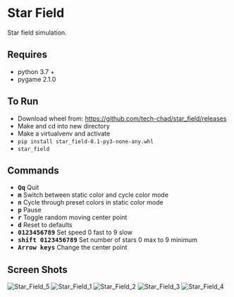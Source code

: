 # Star Field
Star field simulation.

## Requires
- python 3.7 +
- pygame 2.1.0

## To Run
- Download wheel from: https://github.com/tech-chad/star_field/releases
- Make and cd into new directory
- Make a virtualvenv and activate
- ```pip install star_field-0.1-py3-none-any.whl```
- ```star_field```

## Commands
- **<kbd>Q</kbd><kbd>q</kbd>** Quit
- **<kbd>m</kbd>** Switch between static color and cycle color mode
- **<kbd>n</kbd>** Cycle through preset colors in static color mode
- **<kbd>p</kbd>** Pause
 - **<kbd>r</kbd>** Toggle random moving center point
- **<kbd>d</kbd>** Reset to defaults
- **<kbd>0123456789</kbd>** Set speed 0 fast to 9 slow
- **<kbd>shift 0123456789</kbd>** Set number of stars 0 max to 9 minimum
- **<kbd>Arrow keys</kbd>** Change the center point

## Screen Shots

![Star_Field_5](https://i.fluffy.cc/kHJ4zRH9htFtzF63cZ9WBsXPGqPG9ZL8.png)
![Star_Field_1](https://i.fluffy.cc/K8z6FHlrPGLHr8vDllJdT1hRqs19qXc7.png)
![Star_Field_2](https://i.fluffy.cc/XbqVPPqgWSX9QtwK6GzdsvTTfszQpLfT.png)
![Star_Field_3](https://i.fluffy.cc/hdMW37DBxTDzrz3CgsKM6ZgJjvprtpvr.png)
![Star_Field_4](https://i.fluffy.cc/8r4rcWN6hcDRMK9t8Xd5SPtzSpxTw296.png)
